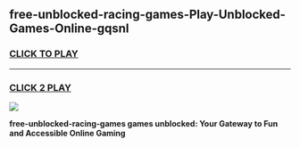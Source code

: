 
## free-unblocked-racing-games-Play-Unblocked-Games-Online-gqsnl
<h3>
<a href="https://premium76.site?title=free-unblocked-racing-games&ref=25A">CLICK TO PLAY</a></h3>
<hr>

<h3>
<a href="https://premium76.site?title=free-unblocked-racing-games&ref=25A">CLICK 2 PLAY</a>
  
</h3>

<a href="https://premium76.site?title=free-unblocked-racing-games&ref=25A"><img src="https://clearcache.store/games.png"></a>


**free-unblocked-racing-games games unblocked: Your Gateway to Fun and Accessible Online Gaming**
